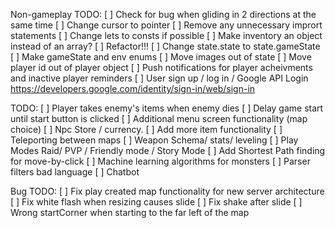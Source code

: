Non-gameplay TODO:
[ ] Check for bug when gliding in 2 directions at the same time
[ ] Change cursor to pointer
[ ] Remove any unnecessary imprort statements
[ ] Change lets to consts if possible
[ ] Make inventory an object instead of an array?
[ ] Refactor!!!
[ ] Change state.state to state.gameState
[ ] Make gameState and env enums
[ ] Move images out of state
[ ] Move player id out of player object
[ ] Push notifications for player acheivments and inactive player reminders
[ ] User sign up / log in / Google API Login https://developers.google.com/identity/sign-in/web/sign-in

TODO:
[ ] Player takes enemy's items when enemy dies
[ ] Delay game start until start button is clicked
[ ] Additional menu screen functionality (map choice)
[ ] Npc Store / currency.
[ ] Add more item functionality
[ ] Teleporting between maps
[ ] Weapon Schema/ stats/ leveling
[ ] Play Modes Raid/ PVP / Friendly mode / Story Mode 
[ ] Add Shortest Path finding for move-by-click
[ ] Machine learning algorithms for monsters
[ ] Parser filters bad language
[ ] Chatbot

Bug TODO:
[ ] Fix play created map functionality for new server architecture
[ ] Fix white flash when resizing causes slide
[ ] Fix shake after slide
[ ] Wrong startCorner when starting to the far left of the map
